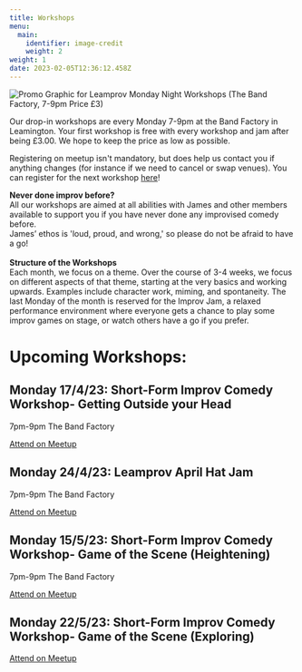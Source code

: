 ```yaml
---
title: Workshops
menu:
  main:
    identifier: image-credit
    weight: 2
weight: 1
date: 2023-02-05T12:36:12.458Z
---
```

![Promo Graphic for Leamprov Monday Night Workshops (The Band Factory, 7-9pm Price £3)](https://secure.meetupstatic.com/photos/event/3/4/a/600_500580842.webp?w=1920)

<!--StartFragment-->

Our drop-in workshops are every Monday 7-9pm at the Band Factory in Leamington. Your first workshop is free with every workshop and jam after being £3.00. We hope to keep the price as low as possible.

Registering on meetup isn't mandatory, but does help us contact you if anything changes (for instance if we need to cancel or swap venues). You can register for the next workshop [here](https://www.meetup.com/leamprov/)!

**Never done improv before?**\
All our workshops are aimed at all abilities with James and other members available to support you if you have never done any improvised comedy before.\
James’ ethos is 'loud, proud, and wrong,' so please do not be afraid to have a go!  \
\
**Structure of the Workshops**\
Each month, we focus on a theme. Over the course of 3-4 weeks, we focus on different aspects of that theme, starting at the very basics and working upwards. Examples include character work, miming, and spontaneity. The last Monday of the month is reserved for the Improv Jam, a relaxed performance environment where everyone gets a chance to play some improv games on stage, or watch others have a go if you prefer.

<!--EndFragment-->

# Upcoming Workshops:

## Monday 17/4/23: Short-Form Improv Comedy Workshop- Getting Outside your Head

7pm-9pm The Band Factory

[Attend on Meetup](https://www.meetup.com/leamprov/events/292537665/?utm_medium=referral&utm_campaign=share-btn_savedevents_share_modal&utm_source=link)

## Monday 24/4/23: Leamprov April Hat Jam

7pm-9pm The Band Factory

[Attend on Meetup](https://www.meetup.com/leamprov/events/289610341/?utm_medium=referral&utm_campaign=share-btn_savedevents_share_modal&utm_source=link)

## Monday 15/5/23: Short-Form Improv Comedy Workshop- Game of the Scene (Heightening)

7pm-9pm The Band Factory

[Attend on Meetup](https://www.meetup.com/leamprov/events/292665922/?utm_medium=referral&utm_campaign=share-btn_savedevents_share_modal&utm_source=link)

## Monday 22/5/23: Short-Form Improv Comedy Workshop- Game of the Scene (Exploring)

[Attend on Meetup](https://www.meetup.com/leamprov/events/292665948/?utm_medium=referral&utm_campaign=share-btn_savedevents_share_modal&utm_source=link)